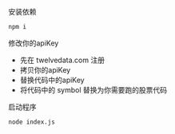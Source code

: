 安装依赖
```bash
npm i
```

修改你的apiKey
- 先在 twelvedata.com 注册
- 拷贝你的apiKey
- 替换代码中的apiKey
- 将代码中的 symbol 替换为你需要跑的股票代码

启动程序
```bash
node index.js
```